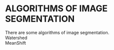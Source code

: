 # ALGORITHMS OF IMAGE SEGMENTATION

There are some algorithms of image segmentation.  
Watershed  
MeanShift